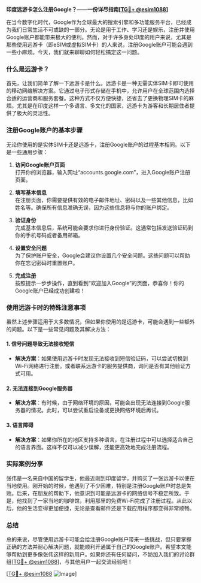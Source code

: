**印度远游卡怎么注册Google？——一份详尽指南[[TG💪+ @esim1088](https://t.me/s/esim1088)]**

在当今数字化时代，Google作为全球最大的搜索引擎和多功能服务平台，已经成为我们日常生活不可或缺的一部分。无论是用于工作、学习还是娱乐，注册并使用Google账户都能带来极大的便利。然而，对于许多身处印度的用户来说，尤其是那些使用远游卡（即eSIM或虚拟SIM卡）的人来说，注册Google账户可能会遇到一些小麻烦。今天，我们就来聊聊如何轻松搞定这一问题。

### 什么是远游卡？

首先，让我们简单了解一下远游卡是什么。远游卡是一种无需实体SIM卡即可使用的移动网络解决方案。它通过电子形式存储在手机中，允许用户在全球范围内选择合适的运营商和服务套餐。这种方式不仅方便快捷，还省去了更换物理SIM卡的麻烦。尤其是在印度这样一个多语言、多文化的国家，远游卡为游客和长期居住者提供了极大的灵活性。

### 注册Google账户的基本步骤

无论你使用的是实体SIM卡还是远游卡，注册Google账户的过程基本相同。以下是一些通用步骤：

1. **访问Google账户页面**  
   打开你的浏览器，输入网址“accounts.google.com”，进入Google账户注册页面。

2. **填写基本信息**  
   在注册页面，你需要提供有效的电子邮件地址、密码以及一些其他信息，比如姓名等。确保所有信息准确无误，因为这些信息将与你的账户绑定。

3. **验证身份**  
   完成基本信息后，系统可能会要求你进行身份验证。这通常包括发送验证码到你的手机号码或者备用邮箱。

4. **设置安全问题**  
   为了保护账户安全，Google会建议你设置几个安全问题。这些问题可以帮助你在忘记密码时重置账户。

5. **完成注册**  
   按照提示一步步操作，直到看到“欢迎加入Google”的页面，恭喜你！你的Google账户已经成功创建啦！

### 使用远游卡时的特殊注意事项

虽然上述步骤适用于大多数情况，但如果你使用的是远游卡，可能会遇到一些额外的问题。以下是一些常见问题及其解决方法：

#### 1. **信号问题导致无法接收短信**
   - **解决方案**：如果使用远游卡时发现无法接收到短信验证码，可以尝试切换到Wi-Fi网络进行注册。或者联系远游卡的服务提供商，询问是否有其他验证方式可用。

#### 2. **无法连接到Google服务器**
   - **解决方案**：有时候，由于网络环境的原因，可能会出现无法连接到Google服务器的情况。此时，可以尝试重启设备或更换网络环境后再试。

#### 3. **语言障碍**
   - **解决方案**：如果你所在的地区支持多种语言，在注册过程中可以选择适合自己的语言界面。这样不仅可以减少误解，还能更高效地完成注册流程。

### 实际案例分享

张伟是一名来自中国的留学生，他最近刚到印度留学，并购买了一张远游卡以便在当地使用。刚开始的时候，他遇到了不少困难，特别是注册Google账户时总是失败。后来，在朋友的帮助下，他意识到可能是远游卡的网络信号不稳定所致。于是，他找到了一家当地的咖啡馆，利用那里的免费Wi-Fi完成了注册过程。从此以后，他的生活变得更加便捷，无论是查看邮件还是下载应用程序都变得非常顺畅。

### 总结

总的来说，尽管使用远游卡可能会给注册Google账户带来一些挑战，但只要掌握正确的方法并耐心解决问题，就能顺利开通属于自己的Google账户。希望本文能够帮助到更多像张伟这样的新用户。如果你还有任何疑问，不妨加入我们的讨论群组[[TG💪+ @esim1088](https://t.me/s/esim1088)]，与其他用户一起交流经验吧！

[[TG💪+ @esim1088](https://t.me/s/esim1088) ![Image](https://i.postimg.cc/4NQfJmqS/Snipaste-2025-05-13-00-14-12.png)]